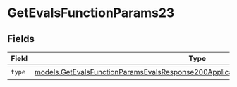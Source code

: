 # GetEvalsFunctionParams23


## Fields

| Field                                                                                                                                                                            | Type                                                                                                                                                                             | Required                                                                                                                                                                         | Description                                                                                                                                                                      |
| -------------------------------------------------------------------------------------------------------------------------------------------------------------------------------- | -------------------------------------------------------------------------------------------------------------------------------------------------------------------------------- | -------------------------------------------------------------------------------------------------------------------------------------------------------------------------------- | -------------------------------------------------------------------------------------------------------------------------------------------------------------------------------- |
| `type`                                                                                                                                                                           | [models.GetEvalsFunctionParamsEvalsResponse200ApplicationJSONResponseBodyData523Type](../models/getevalsfunctionparamsevalsresponse200applicationjsonresponsebodydata523type.md) | :heavy_check_mark:                                                                                                                                                               | N/A                                                                                                                                                                              |